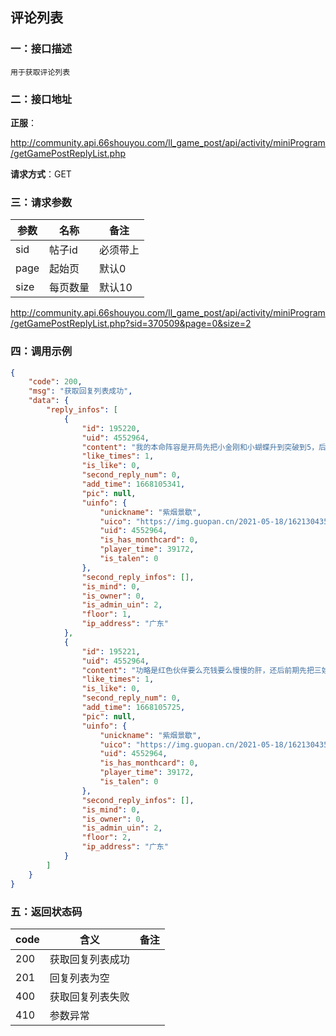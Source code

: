 ## 评论列表
### 一：接口描述

`用于获取评论列表`

### 二：接口地址

**正服**：

http://community.api.66shouyou.com/ll_game_post/api/activity/miniProgram/getGamePostReplyList.php

**请求方式**：GET

### 三：请求参数

| **参数** | **名称** | **备注** |
| -------- | -------- | -------- |
| sid      | 帖子id   | 必须带上 |
| page     | 起始页   | 默认0    |
| size     | 每页数量 | 默认10   |

http://community.api.66shouyou.com/ll_game_post/api/activity/miniProgram/getGamePostReplyList.php?sid=370509&page=0&size=2

### 四：调用示例

```json
{
    "code": 200,
    "msg": "获取回复列表成功",
    "data": {
        "reply_infos": [
            {
                "id": 195220,
                "uid": 4552964,
                "content": "我的本命阵容是开局先把小金刚和小蝴蝶升到突破到5，后期慢慢肝红色伙伴",
                "like_times": 1,
                "is_like": 0,
                "second_reply_num": 0,
                "add_time": 1668105341,
                "pic": null,
                "uinfo": {
                    "unickname": "紫烟景歇",
                    "uico": "https://img.guopan.cn/2021-05-18/1621304350611.png",
                    "uid": 4552964,
                    "is_has_monthcard": 0,
                    "player_time": 39172,
                    "is_talen": 0
                },
                "second_reply_infos": [],
                "is_mind": 0,
                "is_owner": 0,
                "is_admin_uin": 2,
                "floor": 1,
                "ip_address": "广东"
            },
            {
                "id": 195221,
                "uid": 4552964,
                "content": "功略是红色伙伴要么充钱要么慢慢的肝，还后前期先把三娃先突破到4会有一个护盾，还有仙灵谷的六娃突破到12简直无敌，先把橙色的伙伴玩好去肝，才能肝到红色级別以上伙伴",
                "like_times": 1,
                "is_like": 0,
                "second_reply_num": 0,
                "add_time": 1668105725,
                "pic": null,
                "uinfo": {
                    "unickname": "紫烟景歇",
                    "uico": "https://img.guopan.cn/2021-05-18/1621304350611.png",
                    "uid": 4552964,
                    "is_has_monthcard": 0,
                    "player_time": 39172,
                    "is_talen": 0
                },
                "second_reply_infos": [],
                "is_mind": 0,
                "is_owner": 0,
                "is_admin_uin": 2,
                "floor": 2,
                "ip_address": "广东"
            }
        ]
    }
}
```

### 五：返回状态码

| code | 含义             | 备注 |
| ---- | ---------------- | ---- |
| 200  | 获取回复列表成功 |      |
| 201  | 回复列表为空     |      |
| 400  | 获取回复列表失败 |      |
| 410  | 参数异常         |      |

